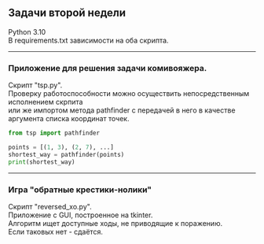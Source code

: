 ## Задачи второй недели

Python 3.10  
В requirements.txt зависимости на оба скрипта.

---
### Приложение для решения задачи комивояжера.
Скрипт "tsp.py".  
Проверку работоспособности можно осуществить непосредственным исполнением скрпита  
или же импортом метода pathfinder c передачей в него в качестве аргумента списка координат точек.
```python
from tsp import pathfinder

points = [(1, 3), (2, 7), ...]
shortest_way = pathfinder(points)
print(shortest_way)
```
---
### Игра "обратные крестики-нолики"

Скрипт "reversed_xo.py".  
Приложение с GUI, построенное на tkinter.  
Алгоритм ищет доступные ходы, не приводящие к поражению.  
Если таковых нет - сдаётся.
